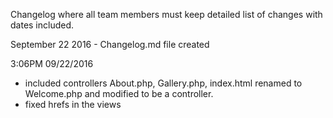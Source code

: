 Changelog where all team members must keep detailed list of changes with dates included.

September 22 2016 - Changelog.md file created

3:06PM 09/22/2016
- included controllers About.php, Gallery.php, index.html renamed to Welcome.php and modified to be a controller.
- fixed hrefs in the views
